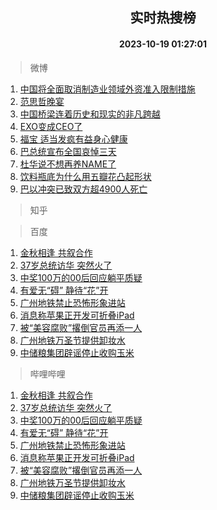<div align="center"><h2>实时热搜榜</h2><h4>2023-10-19 01:27:01</h4></div>

> 微博  

1. [中国将全面取消制造业领域外资准入限制措施](https://s.weibo.com/weibo?q=%23%E4%B8%AD%E5%9B%BD%E5%B0%86%E5%85%A8%E9%9D%A2%E5%8F%96%E6%B6%88%E5%88%B6%E9%80%A0%E4%B8%9A%E9%A2%86%E5%9F%9F%E5%A4%96%E8%B5%84%E5%87%86%E5%85%A5%E9%99%90%E5%88%B6%E6%8E%AA%E6%96%BD%23&t=31&band_rank=1&Refer=top)<br />
2. [范思哲晚宴](https://s.weibo.com/weibo?q=%E8%8C%83%E6%80%9D%E5%93%B2%E6%99%9A%E5%AE%B4&t=31&band_rank=2&Refer=top)<br />
3. [中国桥梁连着历史和现实的非凡跨越](https://s.weibo.com/weibo?q=%23%E4%B8%AD%E5%9B%BD%E6%A1%A5%E6%A2%81%E8%BF%9E%E7%9D%80%E5%8E%86%E5%8F%B2%E5%92%8C%E7%8E%B0%E5%AE%9E%E7%9A%84%E9%9D%9E%E5%87%A1%E8%B7%A8%E8%B6%8A%23&t=31&band_rank=3&Refer=top)<br />
4. [EXO变成CEO了](https://s.weibo.com/weibo?q=%23EXO%E5%8F%98%E6%88%90CEO%E4%BA%86%23&t=31&band_rank=4&Refer=top)<br />
5. [福宝 适当发疯有益身心健康](https://s.weibo.com/weibo?q=%E7%A6%8F%E5%AE%9D%20%E9%80%82%E5%BD%93%E5%8F%91%E7%96%AF%E6%9C%89%E7%9B%8A%E8%BA%AB%E5%BF%83%E5%81%A5%E5%BA%B7&t=31&band_rank=5&Refer=top)<br />
6. [巴总统宣布全国哀悼三天](https://s.weibo.com/weibo?q=%23%E5%B7%B4%E6%80%BB%E7%BB%9F%E5%AE%A3%E5%B8%83%E5%85%A8%E5%9B%BD%E5%93%80%E6%82%BC%E4%B8%89%E5%A4%A9%23&t=31&band_rank=6&Refer=top)<br />
7. [杜华说不想再养NAME了](https://s.weibo.com/weibo?q=%23%E6%9D%9C%E5%8D%8E%E8%AF%B4%E4%B8%8D%E6%83%B3%E5%86%8D%E5%85%BBNAME%E4%BA%86%23&t=31&band_rank=7&Refer=top)<br />
8. [饮料瓶底为什么用五瓣花凸起形状](https://s.weibo.com/weibo?q=%E9%A5%AE%E6%96%99%E7%93%B6%E5%BA%95%E4%B8%BA%E4%BB%80%E4%B9%88%E7%94%A8%E4%BA%94%E7%93%A3%E8%8A%B1%E5%87%B8%E8%B5%B7%E5%BD%A2%E7%8A%B6&t=31&band_rank=8&Refer=top)<br />
9. [巴以冲突已致双方超4900人死亡](https://s.weibo.com/weibo?q=%23%E5%B7%B4%E4%BB%A5%E5%86%B2%E7%AA%81%E5%B7%B2%E8%87%B4%E5%8F%8C%E6%96%B9%E8%B6%854900%E4%BA%BA%E6%AD%BB%E4%BA%A1%23&t=31&band_rank=9&Refer=top)<br />

> 知乎  


> 百度  

1. [金秋相逢 共叙合作](https://www.baidu.com/s?wd=%E9%87%91%E7%A7%8B%E7%9B%B8%E9%80%A2+%E5%85%B1%E5%8F%99%E5%90%88%E4%BD%9C&sa=fyb_news&rsv_dl=fyb_news)<br />
2. [37岁总统访华 突然火了](https://www.baidu.com/s?wd=37%E5%B2%81%E6%80%BB%E7%BB%9F%E8%AE%BF%E5%8D%8E+%E7%AA%81%E7%84%B6%E7%81%AB%E4%BA%86&sa=fyb_news&rsv_dl=fyb_news)<br />
3. [中奖100万的00后回应躺平质疑](https://www.baidu.com/s?wd=%E4%B8%AD%E5%A5%96100%E4%B8%87%E7%9A%8400%E5%90%8E%E5%9B%9E%E5%BA%94%E8%BA%BA%E5%B9%B3%E8%B4%A8%E7%96%91&sa=fyb_news&rsv_dl=fyb_news)<br />
4. [有爱无“碍” 静待“花”开](https://www.baidu.com/s?wd=%E6%9C%89%E7%88%B1%E6%97%A0%E2%80%9C%E7%A2%8D%E2%80%9D+%E9%9D%99%E5%BE%85%E2%80%9C%E8%8A%B1%E2%80%9D%E5%BC%80&sa=fyb_news&rsv_dl=fyb_news)<br />
5. [广州地铁禁止恐怖形象进站](https://www.baidu.com/s?wd=%E5%B9%BF%E5%B7%9E%E5%9C%B0%E9%93%81%E7%A6%81%E6%AD%A2%E6%81%90%E6%80%96%E5%BD%A2%E8%B1%A1%E8%BF%9B%E7%AB%99&sa=fyb_news&rsv_dl=fyb_news)<br />
6. [消息称苹果正开发可折叠iPad](https://www.baidu.com/s?wd=%E6%B6%88%E6%81%AF%E7%A7%B0%E8%8B%B9%E6%9E%9C%E6%AD%A3%E5%BC%80%E5%8F%91%E5%8F%AF%E6%8A%98%E5%8F%A0iPad&sa=fyb_news&rsv_dl=fyb_news)<br />
7. [被“美容腐败”撂倒官员再添一人](https://www.baidu.com/s?wd=%E8%A2%AB%E2%80%9C%E7%BE%8E%E5%AE%B9%E8%85%90%E8%B4%A5%E2%80%9D%E6%92%82%E5%80%92%E5%AE%98%E5%91%98%E5%86%8D%E6%B7%BB%E4%B8%80%E4%BA%BA&sa=fyb_news&rsv_dl=fyb_news)<br />
8. [广州地铁万圣节提供卸妆水](https://www.baidu.com/s?wd=%E5%B9%BF%E5%B7%9E%E5%9C%B0%E9%93%81%E4%B8%87%E5%9C%A3%E8%8A%82%E6%8F%90%E4%BE%9B%E5%8D%B8%E5%A6%86%E6%B0%B4&sa=fyb_news&rsv_dl=fyb_news)<br />
9. [中储粮集团辟谣停止收购玉米](https://www.baidu.com/s?wd=%E4%B8%AD%E5%82%A8%E7%B2%AE%E9%9B%86%E5%9B%A2%E8%BE%9F%E8%B0%A3%E5%81%9C%E6%AD%A2%E6%94%B6%E8%B4%AD%E7%8E%89%E7%B1%B3&sa=fyb_news&rsv_dl=fyb_news)<br />

> 哔哩哔哩  

1. [金秋相逢 共叙合作](https://www.baidu.com/s?wd=%E9%87%91%E7%A7%8B%E7%9B%B8%E9%80%A2+%E5%85%B1%E5%8F%99%E5%90%88%E4%BD%9C&sa=fyb_news&rsv_dl=fyb_news)<br />
2. [37岁总统访华 突然火了](https://www.baidu.com/s?wd=37%E5%B2%81%E6%80%BB%E7%BB%9F%E8%AE%BF%E5%8D%8E+%E7%AA%81%E7%84%B6%E7%81%AB%E4%BA%86&sa=fyb_news&rsv_dl=fyb_news)<br />
3. [中奖100万的00后回应躺平质疑](https://www.baidu.com/s?wd=%E4%B8%AD%E5%A5%96100%E4%B8%87%E7%9A%8400%E5%90%8E%E5%9B%9E%E5%BA%94%E8%BA%BA%E5%B9%B3%E8%B4%A8%E7%96%91&sa=fyb_news&rsv_dl=fyb_news)<br />
4. [有爱无“碍” 静待“花”开](https://www.baidu.com/s?wd=%E6%9C%89%E7%88%B1%E6%97%A0%E2%80%9C%E7%A2%8D%E2%80%9D+%E9%9D%99%E5%BE%85%E2%80%9C%E8%8A%B1%E2%80%9D%E5%BC%80&sa=fyb_news&rsv_dl=fyb_news)<br />
5. [广州地铁禁止恐怖形象进站](https://www.baidu.com/s?wd=%E5%B9%BF%E5%B7%9E%E5%9C%B0%E9%93%81%E7%A6%81%E6%AD%A2%E6%81%90%E6%80%96%E5%BD%A2%E8%B1%A1%E8%BF%9B%E7%AB%99&sa=fyb_news&rsv_dl=fyb_news)<br />
6. [消息称苹果正开发可折叠iPad](https://www.baidu.com/s?wd=%E6%B6%88%E6%81%AF%E7%A7%B0%E8%8B%B9%E6%9E%9C%E6%AD%A3%E5%BC%80%E5%8F%91%E5%8F%AF%E6%8A%98%E5%8F%A0iPad&sa=fyb_news&rsv_dl=fyb_news)<br />
7. [被“美容腐败”撂倒官员再添一人](https://www.baidu.com/s?wd=%E8%A2%AB%E2%80%9C%E7%BE%8E%E5%AE%B9%E8%85%90%E8%B4%A5%E2%80%9D%E6%92%82%E5%80%92%E5%AE%98%E5%91%98%E5%86%8D%E6%B7%BB%E4%B8%80%E4%BA%BA&sa=fyb_news&rsv_dl=fyb_news)<br />
8. [广州地铁万圣节提供卸妆水](https://www.baidu.com/s?wd=%E5%B9%BF%E5%B7%9E%E5%9C%B0%E9%93%81%E4%B8%87%E5%9C%A3%E8%8A%82%E6%8F%90%E4%BE%9B%E5%8D%B8%E5%A6%86%E6%B0%B4&sa=fyb_news&rsv_dl=fyb_news)<br />
9. [中储粮集团辟谣停止收购玉米](https://www.baidu.com/s?wd=%E4%B8%AD%E5%82%A8%E7%B2%AE%E9%9B%86%E5%9B%A2%E8%BE%9F%E8%B0%A3%E5%81%9C%E6%AD%A2%E6%94%B6%E8%B4%AD%E7%8E%89%E7%B1%B3&sa=fyb_news&rsv_dl=fyb_news)<br />
